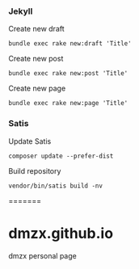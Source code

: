 
### Jekyll

Create new draft
```shell
bundle exec rake new:draft 'Title'
```

Create new post
```shell
bundle exec rake new:post 'Title'
```

Create new page
```shell
bundle exec rake new:page 'Title'
```

### Satis

Update Satis
```shell
composer update --prefer-dist
```

Build repository
```shell
vendor/bin/satis build -nv
```
=======
# dmzx.github.io
dmzx personal page

